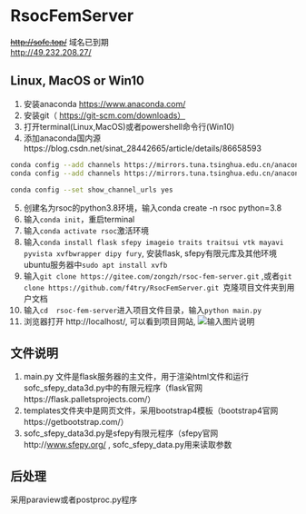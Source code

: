 # RsocFemServer
~~http://sofc.top/~~ 域名已到期  
http://49.232.208.27/
## Linux,  MacOS or Win10
1.	安装anaconda https://www.anaconda.com/  
2.	安装git（  https://git-scm.com/downloads） 
3.	打开terminal(Linux,MacOS)或者powershell命令行(Win10)  
4.	添加anaconda国内源https://blog.csdn.net/sinat_28442665/article/details/86658593  
```sh
conda config --add channels https://mirrors.tuna.tsinghua.edu.cn/anaconda/pkgs/free/
conda config --add channels https://mirrors.tuna.tsinghua.edu.cn/anaconda/cloud/conda-forge 

conda config --set show_channel_urls yes
```
5.	创建名为rsoc的python3.8环境，输入conda create -n rsoc python=3.8  
6.	输入```conda init```，重启terminal
7.	输入```conda activate rsoc```激活环境  
8.	输入```conda install flask sfepy imageio traits traitsui vtk mayavi pyvista xvfbwrapper dipy fury```, 安装flask, sfepy有限元库及其他环境  
ubuntu服务器中```sudo apt install xvfb``` 
9.	输入```git clone https://gitee.com/zongzh/rsoc-fem-server.git``` ,或者```git clone https://github.com/f4try/RsocFemServer.git ```克隆项目文件夹到用户文档  
10.	输入```cd  rsoc-fem-server```进入项目文件目录，输入```python main.py```  
11.	浏览器打开 http://localhost/, 可以看到项目网站, 
![输入图片说明](https://images.gitee.com/uploads/images/2020/1206/173722_fd076500_5414822.png "屏幕截图.png")
## 文件说明
1.	main.py 文件是flask服务器的主文件，用于渲染html文件和运行sofc_sfepy_data3d.py中的有限元程序（flask官网https://flask.palletsprojects.com/）  
2.	templates文件夹中是网页文件，采用bootstrap4模板（bootstrap4官网https://getbootstrap.com/）  
3.	sofc_sfepy_data3d.py是sfepy有限元程序（sfepy官网http://www.sfepy.org/ , sofc_sfepy_data.py用来读取参数  
## 后处理
采用paraview或者postproc.py程序  
